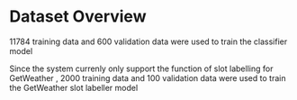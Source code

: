 # Dataset Overview
11784 training data and 600 validation data were used to train the classifier model

Since the system currenly only support the function of slot labelling for GetWeather
, 2000 training data and 100 validation data were used to train the GetWeather slot labeller model

